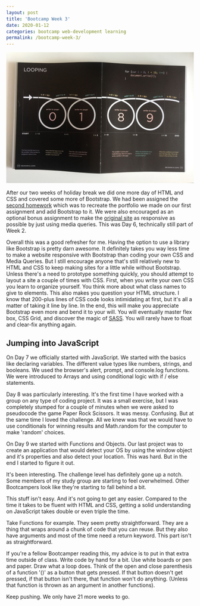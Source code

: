 ```yaml
---
layout: post
title: 'Bootcamp Week 3'
date: 2020-01-12
categories: bootcamp web-development learning
permalink: /bootcamp-week-3/
---
```


<img src="../images/loops.jpg" alt="visualization of a for loop"> 

After our two weeks of holiday break we did one more day of HTML and CSS and covered some more of Bootstrap. We had been assigned the [second homework](https://github.com/yarocruz/responsive-portfolio) which was to recreate the portfolio we made on our first assignment and add Bootstrap to it. We were also encouraged as an optional bonus assignment to make the [original site](https://github.com/yarocruz/portfolio) as responsive as possible by just using media queries. This was Day 6, technically still part of Week 2.

Overall this was a good refresher for me. Having the option to use a library like Bootstrap is pretty darn awesome. It definitely takes you way less time to make a website responsive with Bootstrap than coding your own CSS and Media Queries. But I still encourage anyone that's still relatively new to HTML and CSS to keep making sites for a little while without Bootstrap. Unless there's a need to prototype something quickly, you should attempt to layout a site a couple of times with CSS. First, when you write your own CSS you learn to organize yourself. You think more about what class names to give to elements. This also makes you question your HTML structure. I know that 200-plus lines of CSS code looks intimidating at first, but it's all a matter of taking it line by line. In the end, this will make you appreciate Bootstrap even more and bend it to your will. You will eventually master flex box, CSS Grid, and discover the magic of [SASS](https://sass-lang.com/). You will rarely have to float and clear-fix anything again.

## Jumping into JavaScript

On Day 7 we officially started with JavaScript. We started with the basics like declaring variables. The different value types like numbers, strings, and booleans. We used the browser's alert, prompt, and console.log functions. We were introduced to Arrays and using conditional logic with if / else statements.  

Day 8 was particularly interesting. It's the first time I have worked with a group on any type of coding project. It was a small exercise, but I was completely stumped for a couple of minutes when we were asked to pseudocode the game Paper Rock Scissors. It was messy. Confusing. But at the same time I loved the challenge. All we knew was that we would have to use conditionals for winning results and Math.random for the computer to make 'random' choices.

On Day 9 we started with Functions and Objects. Our last project was to create an application that would detect your OS by using the window object and it's properties and also detect your location. This was hard. But in the end I started to figure it out.

It's been interesting. The challenge level has definitely gone up a notch. Some members of my study group are starting to feel overwhelmed. Other Bootcampers look like they're starting to fall behind a bit. 

This stuff isn't easy. And it's not going to get any easier. Compared to the time it takes to be fluent with HTML and CSS, getting a solid understanding on JavaScript takes double or even triple the time. 

Take Functions for example. They seem pretty straightforward. They are a thing that wraps around a chunk of code that you can reuse. But they also have arguments and most of the time need a return keyword. This part isn't as straightforward. 

If you're a fellow Bootcamper reading this, my advice is to put in that extra time outside of class. Write code by hand for a bit. Use white boards or pen and paper. Draw what a loop does. Think of the open and close parenthesis of a function '()' as a button that gets pressed. If that button doesn't get pressed, if that button isn't there, that function won't do anything. (Unless that function is thrown as an argument in another functions). 

Keep pushing. We only have 21 more weeks to go.